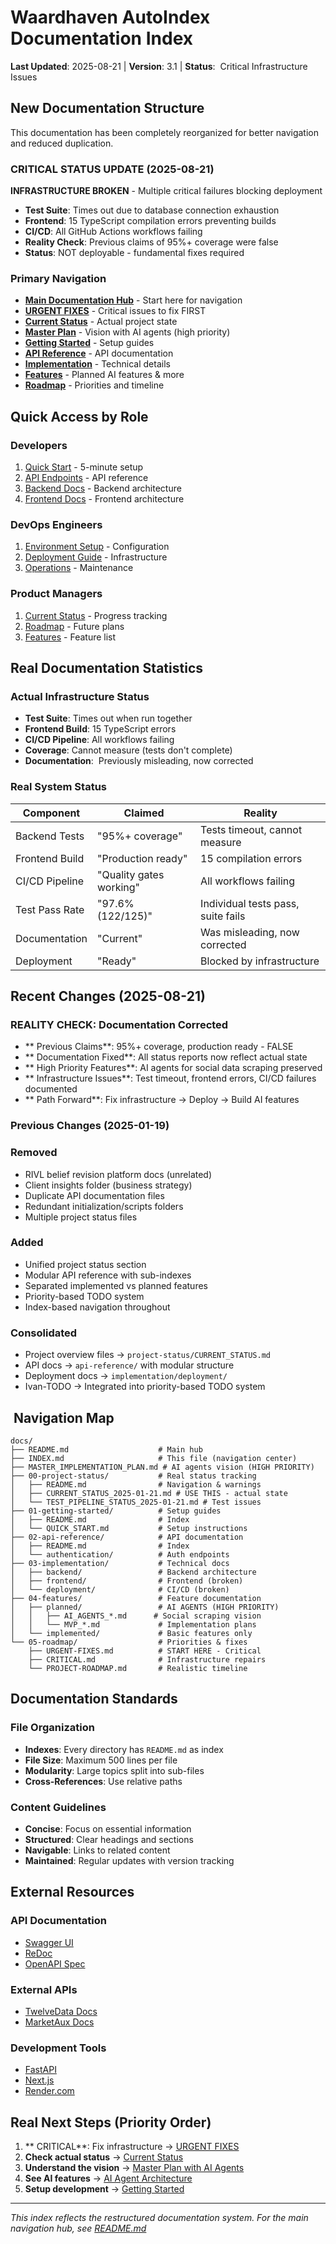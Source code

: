 # Waardhaven AutoIndex Documentation Index

**Last Updated**: 2025-08-21 | **Version**: 3.1 | **Status**: ️ Critical Infrastructure Issues

##  New Documentation Structure

This documentation has been completely reorganized for better navigation and reduced duplication.

###  CRITICAL STATUS UPDATE (2025-08-21)
**INFRASTRUCTURE BROKEN** - Multiple critical failures blocking deployment
- **Test Suite**: Times out due to database connection exhaustion
- **Frontend**: 15 TypeScript compilation errors preventing builds
- **CI/CD**: All GitHub Actions workflows failing
- **Reality Check**: Previous claims of 95%+ coverage were false
- **Status**: NOT deployable - fundamental fixes required

### Primary Navigation
- **[Main Documentation Hub](README.md)** - Start here for navigation
- **[ URGENT FIXES](05-roadmap/URGENT-FIXES.md)** - Critical issues to fix FIRST
- **[Current Status](00-project-status/CURRENT_STATUS_2025-01-21.md)** - Actual project state
- **[Master Plan](MASTER_IMPLEMENTATION_PLAN.md)** - Vision with AI agents (high priority)
- **[Getting Started](01-getting-started/README.md)** - Setup guides
- **[API Reference](02-api-reference/README.md)** - API documentation
- **[Implementation](03-implementation/README.md)** - Technical details
- **[Features](04-features/README.md)** - Planned AI features & more
- **[Roadmap](05-roadmap/README.md)** - Priorities and timeline

##  Quick Access by Role

### Developers
1. [Quick Start](getting-started/QUICK_START.md) - 5-minute setup
2. [API Endpoints](api-reference/README.md) - API reference
3. [Backend Docs](implementation/backend/README.md) - Backend architecture
4. [Frontend Docs](implementation/frontend/README.md) - Frontend architecture

### DevOps Engineers
1. [Environment Setup](getting-started/ENVIRONMENT_VARIABLES.md) - Configuration
2. [Deployment Guide](implementation/deployment/README.md) - Infrastructure
3. [Operations](implementation/backend/operations/README.md) - Maintenance

### Product Managers
1. [Current Status](project-status/CURRENT_STATUS.md) - Progress tracking
2. [Roadmap](project-status/ROADMAP.md) - Future plans
3. [Features](features/README.md) - Feature list

##  Real Documentation Statistics

### Actual Infrastructure Status
- **Test Suite**:  Times out when run together
- **Frontend Build**:  15 TypeScript errors
- **CI/CD Pipeline**:  All workflows failing
- **Coverage**:  Cannot measure (tests don't complete)
- **Documentation**: ️ Previously misleading, now corrected

### Real System Status
| Component | Claimed | Reality |
|-----------|---------|----------|
| Backend Tests | "95%+ coverage" | Tests timeout, cannot measure |
| Frontend Build | "Production ready" | 15 compilation errors |
| CI/CD Pipeline | "Quality gates working" | All workflows failing |
| Test Pass Rate | "97.6% (122/125)" | Individual tests pass, suite fails |
| Documentation | "Current" | Was misleading, now corrected |
| Deployment | "Ready" | Blocked by infrastructure |

##  Recent Changes (2025-08-21)

###  **REALITY CHECK**: Documentation Corrected
- ** Previous Claims**: 95%+ coverage, production ready - FALSE
- ** Documentation Fixed**: All status reports now reflect actual state
- ** High Priority Features**: AI agents for social data scraping preserved
- ** Infrastructure Issues**: Test timeout, frontend errors, CI/CD failures documented
- ** Path Forward**: Fix infrastructure → Deploy → Build AI features

### Previous Changes (2025-01-19)

### Removed
-  RIVL belief revision platform docs (unrelated)
-  Client insights folder (business strategy)
-  Duplicate API documentation files
-  Redundant initialization/scripts folders
-  Multiple project status files

### Added
-  Unified project status section
-  Modular API reference with sub-indexes
-  Separated implemented vs planned features
-  Priority-based TODO system
-  Index-based navigation throughout

### Consolidated
-  Project overview files → `project-status/CURRENT_STATUS.md`
-  API docs → `api-reference/` with modular structure
-  Deployment docs → `implementation/deployment/`
-  Ivan-TODO → Integrated into priority-based TODO system

## ️ Navigation Map

```
docs/
├── README.md                    # Main hub
├── INDEX.md                     # This file (navigation center)
├── MASTER_IMPLEMENTATION_PLAN.md # AI agents vision (HIGH PRIORITY)
├── 00-project-status/           # Real status tracking
│   ├── README.md                # Navigation & warnings
│   ├── CURRENT_STATUS_2025-01-21.md # USE THIS - actual state
│   └── TEST_PIPELINE_STATUS_2025-01-21.md # Test issues
├── 01-getting-started/          # Setup guides
│   ├── README.md                # Index
│   └── QUICK_START.md           # Setup instructions
├── 02-api-reference/            # API documentation
│   ├── README.md                # Index
│   └── authentication/          # Auth endpoints
├── 03-implementation/           # Technical docs
│   ├── backend/                 # Backend architecture
│   ├── frontend/                # Frontend (broken)
│   └── deployment/              # CI/CD (broken)
├── 04-features/                 # Feature documentation
│   ├── planned/                 # AI AGENTS (HIGH PRIORITY)
│   │   ├── AI_AGENTS_*.md      # Social scraping vision
│   │   └── MVP_*.md             # Implementation plans
│   └── implemented/             # Basic features only
└── 05-roadmap/                  # Priorities & fixes
    ├── URGENT-FIXES.md          # START HERE - Critical
    ├── CRITICAL.md              # Infrastructure repairs
    └── PROJECT-ROADMAP.md       # Realistic timeline
```

##  Documentation Standards

### File Organization
- **Indexes**: Every directory has `README.md` as index
- **File Size**: Maximum 500 lines per file
- **Modularity**: Large topics split into sub-files
- **Cross-References**: Use relative paths

### Content Guidelines
- **Concise**: Focus on essential information
- **Structured**: Clear headings and sections
- **Navigable**: Links to related content
- **Maintained**: Regular updates with version tracking

##  External Resources

### API Documentation
- [Swagger UI](https://waardhaven-api.onrender.com/docs)
- [ReDoc](https://waardhaven-api.onrender.com/redoc)
- [OpenAPI Spec](https://waardhaven-api.onrender.com/openapi.json)

### External APIs
- [TwelveData Docs](https://twelvedata.com/docs)
- [MarketAux Docs](https://www.marketaux.com/documentation)

### Development Tools
- [FastAPI](https://fastapi.tiangolo.com/)
- [Next.js](https://nextjs.org/docs)
- [Render.com](https://render.com/docs)

##  Real Next Steps (Priority Order)

1. ** CRITICAL**: Fix infrastructure → [URGENT FIXES](05-roadmap/URGENT-FIXES.md)
2. **Check actual status** → [Current Status](00-project-status/CURRENT_STATUS_2025-01-21.md)
3. **Understand the vision** → [Master Plan with AI Agents](MASTER_IMPLEMENTATION_PLAN.md)
4. **See AI features** → [AI Agent Architecture](04-features/planned/AI_AGENTS_INDEX.md)
5. **Setup development** → [Getting Started](01-getting-started/README.md)

---

*This index reflects the restructured documentation system. For the main navigation hub, see [README.md](README.md)*
